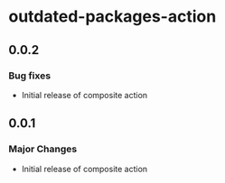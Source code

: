 # outdated-packages-action

## 0.0.2

### Bug fixes

- Initial release of composite action

## 0.0.1

### Major Changes

- Initial release of composite action
